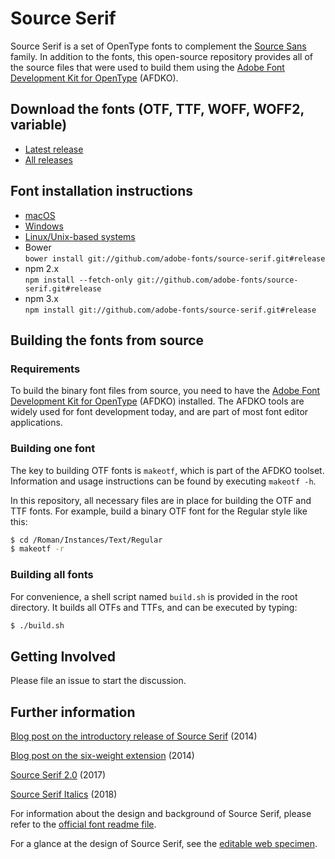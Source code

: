 # Source Serif

Source Serif is a set of OpenType fonts to complement the [Source Sans](https://github.com/adobe-fonts/source-sans-pro) family.
In addition to the fonts, this open-source repository provides all of the source files that were used to build them using the [Adobe Font Development Kit for OpenType](https://github.com/adobe-type-tools/afdko/) (AFDKO).


## Download the fonts (OTF, TTF, WOFF, WOFF2, variable)

* [Latest release](../../releases/latest)
* [All releases](../../releases)


## Font installation instructions

* [macOS](https://support.apple.com/en-us/HT201749)
* [Windows](https://www.microsoft.com/en-us/Typography/TrueTypeInstall.aspx)
* [Linux/Unix-based systems](https://github.com/adobe-fonts/source-code-pro/issues/17#issuecomment-8967116)
* Bower<br/>
	`bower install git://github.com/adobe-fonts/source-serif.git#release`
* npm 2.x<br/>
	`npm install --fetch-only git://github.com/adobe-fonts/source-serif.git#release`
* npm 3.x<br/>
	`npm install git://github.com/adobe-fonts/source-serif.git#release`


## Building the fonts from source

### Requirements

To build the binary font files from source, you need to have the [Adobe Font Development Kit for OpenType](https://github.com/adobe-type-tools/afdko/) (AFDKO) installed. The AFDKO tools are widely used for font development today, and are part of most font editor applications.

### Building one font

The key to building OTF fonts is `makeotf`, which is part of the AFDKO toolset. Information and usage instructions can be found by executing `makeotf -h`.

In this repository, all necessary files are in place for building the OTF and TTF fonts. For example, build a binary OTF font for the Regular style like this:

```sh
$ cd /Roman/Instances/Text/Regular
$ makeotf -r
```

### Building all fonts

For convenience, a shell script named `build.sh` is provided in the root directory. It builds all OTFs and TTFs, and can be executed by typing:

```sh
$ ./build.sh
```


## Getting Involved

Please file an issue to start the discussion.


## Further information

[Blog post on the introductory release of Source Serif](https://blog.typekit.com/2014/05/20/source-serif-pro/) (2014)  

[Blog post on the six-weight extension](https://blog.typekit.com/2014/12/11/source-serif-update-three-new-weights/) (2014)  

[Source Serif 2.0](https://blog.typekit.com/2017/01/10/introducing-source-serif-2-0/) (2017)  

[Source Serif Italics](https://blog.typekit.com/2018/08/16/source-serif-italics/) (2018)  

For information about the design and background of Source Serif, please refer to the [official font readme file](http://www.adobe.com/products/type/font-information/source-serif-readme.html).  

For a glance at the design of Source Serif, see the [editable web specimen](http://adobe-fonts.github.io/source-serif/).
